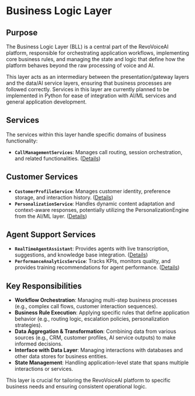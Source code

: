 # Business Logic Layer

## Purpose

The Business Logic Layer (BLL) is a central part of the RevoVoiceAI platform, responsible for orchestrating application workflows, implementing core business rules, and managing the state and logic that define how the platform behaves beyond the raw processing of voice and AI.

This layer acts as an intermediary between the presentation/gateway layers and the data/AI service layers, ensuring that business processes are followed correctly. Services in this layer are currently planned to be implemented in Python for ease of integration with AI/ML services and general application development.

## Services

The services within this layer handle specific domains of business functionality:

*   **`CallManagementServices`**: Manages call routing, session orchestration, and related functionalities. ([Details](./call_management_services/README.md))

## Customer Services

*   **`CustomerProfileService`**: Manages customer identity, preference storage, and interaction history. ([Details](./customer_profile_service/README.md))
*   **`PersonalizationService`**: Handles dynamic content adaptation and context-aware responses, potentially utilizing the PersonalizationEngine from the AI/ML layer. ([Details](./personalization_service/README.md))

## Agent Support Services

*   **`RealTimeAgentAssistant`**: Provides agents with live transcription, suggestions, and knowledge base integration. ([Details](./real_time_agent_assistant/README.md))
*   **`PerformanceAnalyticsService`**: Tracks KPIs, monitors quality, and provides training recommendations for agent performance. ([Details](./performance_analytics_service/README.md))

## Key Responsibilities

*   **Workflow Orchestration**: Managing multi-step business processes (e.g., complex call flows, customer interaction sequences).
*   **Business Rule Execution**: Applying specific rules that define application behavior (e.g., routing logic, escalation policies, personalization strategies).
*   **Data Aggregation & Transformation**: Combining data from various sources (e.g., CRM, customer profiles, AI service outputs) to make informed decisions.
*   **Interface with Data Layer**: Managing interactions with databases and other data stores for business entities.
*   **State Management**: Handling application-level state that spans multiple interactions or services.

This layer is crucial for tailoring the RevoVoiceAI platform to specific business needs and ensuring consistent operational logic.
